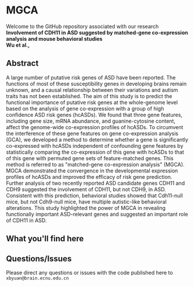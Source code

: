 # MGCA
Welcome to the GitHub repository associated with our research  
**Involvement of CDH11 in ASD suggested by matched-gene co-expression analysis and mouse behavioral studies**  
**Wu et al.,**

## Abstract
A large number of putative risk genes of ASD have been reported. The functions of most of these susceptibility genes in developing brains remain unknown, and a causal relationship between their variations and autism traits has not been established. The aim of this study is to predict the functional importance of putative risk genes at the whole-genome level based on the analysis of gene co-expression with a group of high confidence ASD risk genes (hcASDs). We found that three gene features, including gene size, mRNA abundance, and guanine-cytosine content, affect the genome-wide co-expression profiles of hcASDs. To circumvent the interference of these gene features on gene co-expression analysis (GCA), we developed a method to determine whether a gene is significantly co-expressed with hcASDs independent of confounding gene features by statistically comparing the co-expression of this gene with hcASDs to that of this gene with permuted gene sets of feature-matched genes. This method is referred to as "matched-gene co-expression analysis" (MGCA). MGCA demonstrated the convergence in the developmental expression profiles of hcASDs and improved the efficacy of risk gene prediction. Further analysis of two recently reported ASD candidate genes CDH11 and CDH9 suggested the involvement of CDH11, but not CDH9, in ASD. Consistent with this prediction, behavioral studies showed that Cdh11-null mice, but not Cdh9-null mice, have multiple autistic-like behavioral alterations. This study highlighted the power of MGCA in revealing functionally important ASD-relevant genes and suggested an important role of CDH11 in ASD. 

## What you'll find here


## Questions/Issues
Please direct any questions or issues with the code published here to `xbyuan@brain.ecnu.edu.cn`
